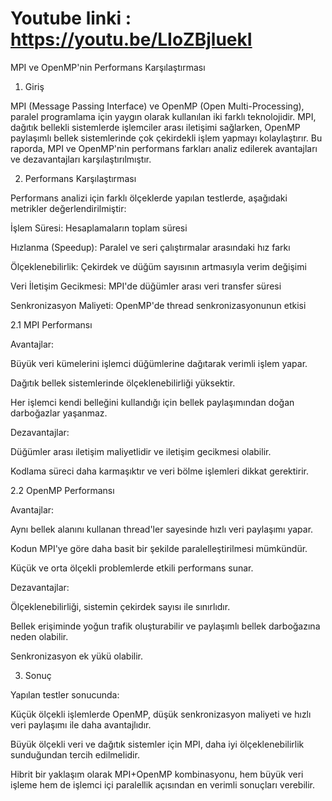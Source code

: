 # Youtube linki : https://youtu.be/LIoZBjluekI

MPI ve OpenMP'nin Performans Karşılaştırması

1. Giriş

MPI (Message Passing Interface) ve OpenMP (Open Multi-Processing), paralel programlama için yaygın olarak kullanılan iki farklı teknolojidir. MPI, dağıtık bellekli sistemlerde işlemciler arası iletişimi sağlarken, OpenMP paylaşımlı bellek sistemlerinde çok çekirdekli işlem yapmayı kolaylaştırır. Bu raporda, MPI ve OpenMP'nin performans farkları analiz edilerek avantajları ve dezavantajları karşılaştırılmıştır.

2. Performans Karşılaştırması

Performans analizi için farklı ölçeklerde yapılan testlerde, aşağıdaki metrikler değerlendirilmiştir:

İşlem Süresi: Hesaplamaların toplam süresi

Hızlanma (Speedup): Paralel ve seri çalıştırmalar arasındaki hız farkı

Ölçeklenebilirlik: Çekirdek ve düğüm sayısının artmasıyla verim değişimi

Veri İletişim Gecikmesi: MPI'de düğümler arası veri transfer süresi

Senkronizasyon Maliyeti: OpenMP'de thread senkronizasyonunun etkisi

2.1 MPI Performansı

Avantajlar:

Büyük veri kümelerini işlemci düğümlerine dağıtarak verimli işlem yapar.

Dağıtık bellek sistemlerinde ölçeklenebilirliği yüksektir.

Her işlemci kendi belleğini kullandığı için bellek paylaşımından doğan darboğazlar yaşanmaz.

Dezavantajlar:

Düğümler arası iletişim maliyetlidir ve iletişim gecikmesi olabilir.

Kodlama süreci daha karmaşıktır ve veri bölme işlemleri dikkat gerektirir.

2.2 OpenMP Performansı

Avantajlar:

Aynı bellek alanını kullanan thread'ler sayesinde hızlı veri paylaşımı yapar.

Kodun MPI'ye göre daha basit bir şekilde paralelleştirilmesi mümkündür.

Küçük ve orta ölçekli problemlerde etkili performans sunar.

Dezavantajlar:

Ölçeklenebilirliği, sistemin çekirdek sayısı ile sınırlıdır.

Bellek erişiminde yoğun trafik oluşturabilir ve paylaşımlı bellek darboğazına neden olabilir.

Senkronizasyon ek yükü olabilir.

3. Sonuç

Yapılan testler sonucunda:

Küçük ölçekli işlemlerde OpenMP, düşük senkronizasyon maliyeti ve hızlı veri paylaşımı ile daha avantajlıdır.

Büyük ölçekli veri ve dağıtık sistemler için MPI, daha iyi ölçeklenebilirlik sunduğundan tercih edilmelidir.

Hibrit bir yaklaşım olarak MPI+OpenMP kombinasyonu, hem büyük veri işleme hem de işlemci içi paralellik açısından en verimli sonuçları verebilir.
 
